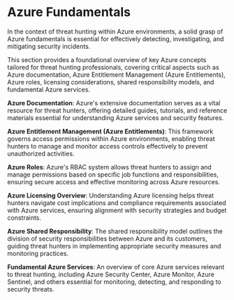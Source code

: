 # Azure Fundamentals

In the context of threat hunting within Azure environments, a solid grasp of Azure fundamentals is essential for effectively detecting, investigating, and mitigating security incidents.&#x20;

This section provides a foundational overview of key Azure concepts tailored for threat hunting professionals, covering critical aspects such as Azure documentation, Azure Entitlement Management (Azure Entitlements), Azure roles, licensing considerations, shared responsibility models, and fundamental Azure services.

**Azure Documentation**: Azure's extensive documentation serves as a vital resource for threat hunters, offering detailed guides, tutorials, and reference materials essential for understanding Azure services and security features.

**Azure Entitlement Management (Azure Entitlements)**: This framework governs access permissions within Azure environments, enabling threat hunters to manage and monitor access controls effectively to prevent unauthorized activities.

**Azure Roles**: Azure's RBAC system allows threat hunters to assign and manage permissions based on specific job functions and responsibilities, ensuring secure access and effective monitoring across Azure resources.

**Azure Licensing Overview**: Understanding Azure licensing helps threat hunters navigate cost implications and compliance requirements associated with Azure services, ensuring alignment with security strategies and budget constraints.

**Azure Shared Responsibility**: The shared responsibility model outlines the division of security responsibilities between Azure and its customers, guiding threat hunters in implementing appropriate security measures and monitoring practices.

**Fundamental Azure Services**: An overview of core Azure services relevant to threat hunting, including Azure Security Center, Azure Monitor, Azure Sentinel, and others essential for monitoring, detecting, and responding to security threats.

